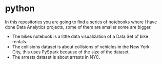 # python
In this repositories you are going to find a series of notebooks where I have done Data Analytics projects, some of them are smaller some are bigger. 
- The bikes notebook is a little data visualization of a Data Set of bike rentals.
- The collisions dataset is about collisions of vehicles in the New York City, this uses PySpark because of the size of the dataset.
- The arrests dataset is about arrests in NYC. 
